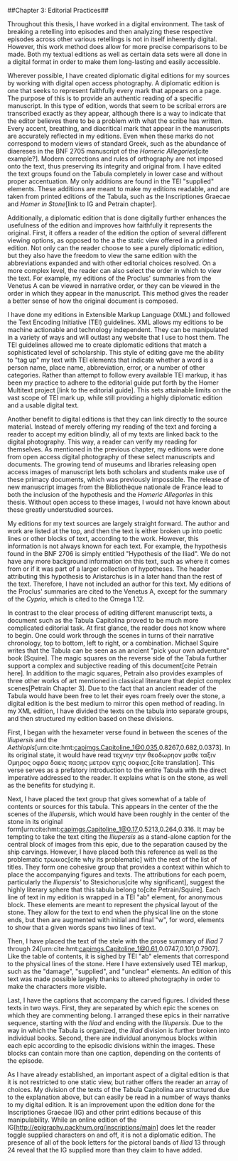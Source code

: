 ##Chapter 3: Editorial Practices##


Throughout this thesis, I have worked in a digital environment. The task of breaking a retelling into episodes and then analyzing these respective episodes across other various retellings is not in itself inherently digital. However, this work method does allow for more precise comparisons to be made. Both my textual editions as well as certain data sets were all done in a digital format in order to make them long-lasting and easily accessible. 

Wherever possible, I have created diplomatic digital editions for my sources by working with digital open access photography. A diplomatic edition is one that seeks to represent faithfully every mark that appears on a page. The purpose of this is to provide an authentic reading of a specific manuscript. In this type of edition, words that seem to be scribal errors are transcribed exactly as they appear, although there is a way to indicate that the editor believes there to be a problem with what the scribe has written. Every accent, breathing, and diacritical mark that appear in the manuscripts are accurately reflected in my editions. Even when these marks do not correspond to modern views of standard Greek, such as the abundance of diaereses in the BNF 2705 manuscript of the *Homeric Allegories*[cite example?]. Modern corrections and rules of orthography are not imposed onto the text, thus preserving its integrity and original from. I have edited the text groups found on the Tabula completely in lower case and without proper accentuation.  My only additions are found in the TEI "supplied" elements. These additions are meant to make my editions readable, and are taken from printed editions of the Tabula, such as the Inscriptiones Graecae and *Homer in Stone*[link to IG and Petrain chapter].

Additionally, a diplomatic edition that is done digitally further enhances the usefulness of the edition and improves how faithfully it represents the original. First, it offers a reader of the edition the option of several different viewing options, as opposed to the a the static view offered in a printed edition. Not only can the reader choose to see a purely diplomatic edition, but they also have the freedom to view the same edition with the abbreviations expanded and with other editorial choices resolved. On a more complex level, the reader can also select the order in which to view the text. For example, my editions of the Proclus' summaries from the Venetus A can be viewed in narrative order, or they can be viewed in the order in which they appear in the manuscript. This method gives the reader a better sense of how the original document is composed. 

I have done my editions in Extensible Markup Language (XML) and followed the Text Encoding Initiative (TEI) guidelines. XML allows my editions to be machine actionable and technology independent. They can be manipulated in a variety of ways and will outlast any website that I use to host them. The TEI guidelines allowed me to create diplomatic editions that match a sophisticated level of scholarship. This style of editing gave me the ability to "tag up" my text with TEI elements that indicate whether a word is a person name, place name, abbreviation, error, or a number of other categories. Rather than attempt to follow every available TEI markup, it has been my practice to adhere to the editorial guide put forth by the Homer Multitext project [link to the editorial guide]. This sets attainable limits on the vast scope of TEI mark up, while still providing a highly diplomatic edition and a usable digital text. 

Another benefit to digital editions is that they can link directly to the source material. Instead of merely offering my reading of the text and forcing a reader to accept my edition blindly, all of my texts are linked back to the digital photography. This way, a reader can verify my reading for themselves. As mentioned in the previous chapter, my editions were done from open access digital photography of these select manuscripts and documents. The growing tend of museums and libraries releasing open access images of manuscript lets both scholars and students make use of these primacy documents, which was previously impossible. The release of new manuscript images from the Bibliothèque nationale de France lead to both the  inclusion of the hypothesis and the *Homeric Allegories* in this thesis. Without open access to these images, I would not have known about these greatly understudied sources. 

My editions for my text sources are largely straight forward. The author and work are listed at the top, and then the text is either broken up into poetic lines or other blocks of text, according to the work. However, this information is not always known for each text. For example, the hypothesis found in the BNF 2706 is simply entitled "Hypothesis of the Iliad". We do not have any more background information on this text, such as where it comes from or if it was part of a larger collection of hypotheses. The header attributing this hypothesis to Aristarchus is in a later hand than the rest of the text. Therefore, I have not included an author for this text. My editions of the Proclus' summaries are cited to the Venetus A, except for the summary of the *Cypria*, which is cited to the Omega 1.12. 

In contrast to the clear process of editing different manuscript texts, a document such as the Tabula Capitolina proved to be much more complicated editorial task. At first glance, the reader does not know where to begin. One could work through the scenes in turns of their narrative chronology, top to bottom, left to right, or a combination. Michael Squire writes that the Tabula can be seen as an ancient "pick your own adventure" book [Squire]. The magic squares on the reverse side of the Tabula further support a complex and subjective reading of this document[cite Petrain here]. In addition to the magic squares, Petrain also provides examples of three other works of art mentioned in classical literature that depict complex scenes[Petrain Chapter 3]. Due to the fact that an ancient reader of the Tabula would have been free to let their eyes roam freely over the stone, a digital edition is the best medium to mirror this open method of reading. In my XML edition, I have divided the texts on the tabula into separate groups, and then structured my edition based on these divisions. 

First, I began with the hexameter verse found in between the scenes of the *Iliupersis* and the *Aethiopis*[urn:cite:hmt:capimgs.Capitoline_1@0.035,0.8267,0.682,0.0373]. In its original state, it would have read τεχνην την θεοδωρηον μαθε ταξιν Ομηρος οφρα δαεις πασης μετρον εχης σοφιας.[cite translation]. This verse serves as a prefatory introduction to the entire Tabula with the direct imperative addressed to the reader. It explains what is on the stone, as well as the benefits for studying it. 

Next, I have placed the text group that gives somewhat of a table of contents or sources for this tabula. This appears in the center of the the scenes of the *Iliupersis*, which would have been roughly in the center of the stone in its original form[urn:cite:hmt:capimgs.Capitoline_1@0.17,0.5213,0.264,0.316. It may be tempting to take the text citing the *Iliupersis* as a stand-alone caption for the central block of images from this epic, due to the separation caused by the ship carvings. However, I have placed both this reference as well as the problematic τρωικος[cite why its problematic] with the rest of the list of titles. They form one cohesive group that provides a context within which to place the accompanying figures and texts. The attributions for each poem, particularly the *Iliupersis'* to Stesichorus[cite why significant], suggest the highly literary sphere that this tabula belong to[cite Petrain/Squire]. Each line of text in my edition is wrapped in a TEI "ab" element, for anonymous block. These elements are meant to represent the physical layout of the stone. They allow for the text to end when the physical line on the stone ends, but then are augmented with initial and final "w", for word, elements to show that a given words spans two lines of text.

Then, I have placed the text of the stele with the prose summary of *Iliad* 7 through 24[urn:cite:hmt:capimgs.Capitoline_1@0.61,0.0747,0.101,0.7907]. Like the table of contents, it is sighed by TEI "ab" elements that correspond to the physical lines of the stone. Here I have extensively used TEI markup, such as the "damage", "supplied", and "unclear" elements. An edition of this text was made possible largely thanks to altered photography in order to make the characters more visible. 

Last, I have the captions that accompany the carved figures. I divided these texts in two ways. First, they are separated by which epic the scenes on which they are commenting belong. I arranged these epics in their narrative sequence, starting with the *Iliad* and ending with the *Iliupersis*. Due to the way in which the Tabula is organized, the *Iliad* division is further broken into individual books. Second, there are individual anonymous blocks within each epic according to the episodic divisions within the images. These blocks can contain more than one caption, depending on the contents of the episode. 

As I have already established, an important aspect of a digital edition is that it is not restricted to one static view, but rather offers the reader an array of choices. My division of the texts of the Tabula Capitolina are structured due to the explanation above, but can easily be read in a number of ways thanks to my digital edition. It is an improvement upon the edition done for the Inscriptiones Graecae (IG) and other print editions because of this manipulability. While an online edition of the IG[http://epigraphy.packhum.org/inscriptions/main] does let the reader toggle supplied characters on and off, it is not a diplomatic edition. The presence of all of the book letters for the pictoral bands of *Iliad* 13 through 24 reveal that the IG supplied more than they claim to have added. 
